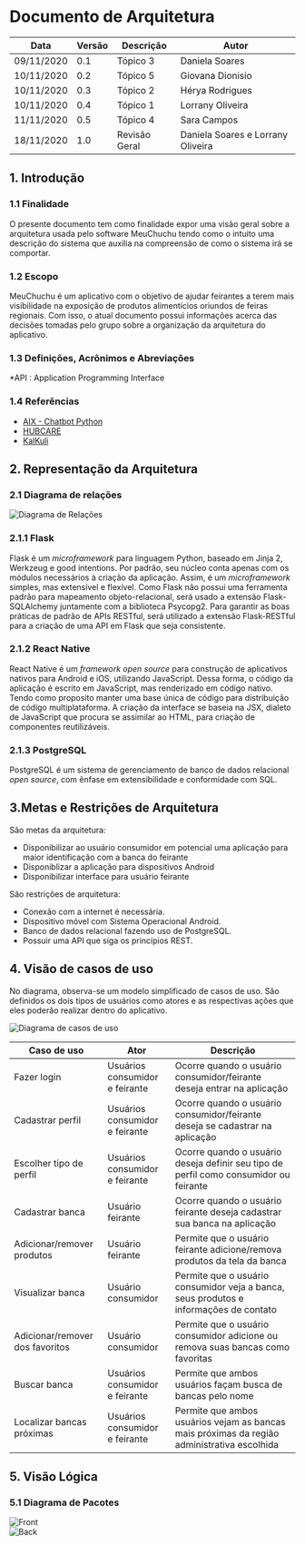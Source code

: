 # Documento de Arquitetura

| Data | Versão | Descrição | Autor |
|--|--|--|--|
| 09/11/2020 | 0.1 | Tópico 3| Daniela Soares |
| 10/11/2020 | 0.2 | Tópico 5| Giovana Dionisio |
| 10/11/2020 | 0.3 | Tópico 2| Hérya Rodrigues |
| 10/11/2020 | 0.4 | Tópico 1| Lorrany Oliveira |
| 11/11/2020 | 0.5 | Tópico 4| Sara Campos |
| 18/11/2020 | 1.0 | Revisão Geral| Daniela Soares e Lorrany Oliveira |




## 1. Introdução

### 1.1 Finalidade

O presente documento tem como finalidade expor uma visão geral sobre a arquitetura usada pelo software MeuChuchu tendo como o intuito uma descrição do sistema que auxilia na compreensão de como o sistema irá se comportar.

### 1.2 Escopo

MeuChuchu é um aplicativo com o objetivo de ajudar feirantes a terem mais visibilidade na exposição de produtos alimentícios oriundos de feiras regionais. Com isso, o atual documento possui informações acerca das decisões tomadas pelo grupo sobre a organização da arquitetura do aplicativo.

### 1.3 Definições, Acrônimos e Abreviações
*API : Application Programming Interface

### 1.4 Referências
* [AIX - Chatbot Python](https://fga-eps-mds.github.io/2019.1-Aix/)
* [HUBCARE ](https://cjjcastro.gitlab.io/2019-1-hubcare-docs/)
* [KalKuli ](https://fga-eps-mds.github.io/2018.2-Kalkuli//)


## 2. Representação da Arquitetura

### 2.1 Diagrama de relações

![Diagrama de Relações](https://i.ibb.co/xqbLHHK/diagrama-rela-es.png)
### 2.1.1 Flask

Flask é um *microframework* para linguagem Python, baseado em Jinja 2, Werkzeug e good intentions. Por padrão, seu núcleo conta apenas com os módulos necessários à criação da aplicação. Assim, é um *microframework* simples, mas extensível e flexível.  Como Flask não possui uma ferramenta padrão para mapeamento objeto-relacional, será usado a extensão Flask-SQLAlchemy juntamente com a biblioteca Psycopg2. Para garantir as boas práticas de padrão de APIs RESTful, será utilizado a extensão Flask-RESTful para a criação de uma API em Flask que seja consistente.

### 2.1.2 React Native

React Native é um *framework open source* para construção de aplicativos nativos para Android e iOS, utilizando JavaScript. Dessa forma, o código da aplicação é escrito em JavaScript, mas renderizado em código nativo. Tendo como proposito manter uma base única de código para distribuição de código multiplataforma. A criação da interface se baseia na JSX, dialeto de JavaScript que procura se assimilar ao HTML, para criação de componentes reutilizáveis.

### 2.1.3 PostgreSQL

PostgreSQL é um sistema de gerenciamento de banco de dados relacional *open source*, com ênfase em extensibilidade e conformidade com SQL.

## 3.Metas e Restrições de Arquitetura

São metas da arquitetura:
* Disponibilizar ao usuário consumidor em potencial uma aplicação para maior identificação com a banca do feirante
* Disponiblizar a aplicação para dispositivos Android
* Disponibilizar interface para usuário feirante

São restrições de arquitetura:
* Conexão com a internet é necessária.
* Dispositivo móvel com Sistema Operacional Android.
* Banco de dados relacional fazendo uso de PostgreSQL.
* Possuir uma API que siga os princípios REST.

## 4. Visão de casos de uso

No diagrama, observa-se um modelo simplificado de casos de uso. São definidos os dois tipos de usuários como atores e as respectivas ações que eles poderão realizar dentro do aplicativo.  

![Diagrama de casos de uso](https://i.ibb.co/kg3jqhc/casos-de-uso.png)
  
| Caso de uso | Ator | Descrição |
| ------------|------|-----------|
| Fazer login | Usuários consumidor e feirante | Ocorre quando o usuário consumidor/feirante deseja entrar na aplicação |
| Cadastrar perfil | Usuários consumidor e feirante | Ocorre quando o usuário consumidor/feirante deseja se cadastrar na aplicação |
| Escolher tipo de perfil | Usuários consumidor e feirante | Ocorre quando o usuário deseja definir seu tipo de perfil como consumidor ou feirante |
| Cadastrar banca | Usuário feirante | Ocorre quando o usuário feirante deseja cadastrar sua banca na aplicação |
| Adicionar/remover produtos | Usuário feirante| Permite que o usuário feirante adicione/remova produtos da tela da banca |
| Visualizar banca | Usuário consumidor | Permite que o usuário consumidor veja a banca, seus produtos e informações de contato |
| Adicionar/remover dos favoritos | Usuário consumidor | Permite que o usuário consumidor adicione ou remova suas bancas como favoritas |
| Buscar banca | Usuários consumidor e feirante | Permite que ambos usuários façam busca de bancas pelo nome |
| Localizar bancas próximas | Usuários consumidor e feirante | Permite que ambos usuários vejam as bancas mais próximas da região administrativa escolhida |

## 5. Visão Lógica
### 5.1 Diagrama de Pacotes
![Front](https://i.ibb.co/k92QktX/Vis-o-L-gica-Front.jpg)  
![Back](https://i.ibb.co/hHBhxBP/Vis-o-L-gica-Back.jpg)
